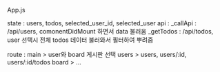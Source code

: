 App.js

state : users, todos, selected_user_id, selected_user
api :
\_callApi : /api/users, comonentDidMount 하면서 data 불러옴
\_getTodos : /api/todos, user 선택시 전체 todos 데이터 불러와서 필터하여 뿌려줌

route :
main > user와 board 게시판 선택
users > users, users/:id, users/:id/todos
board > ...
